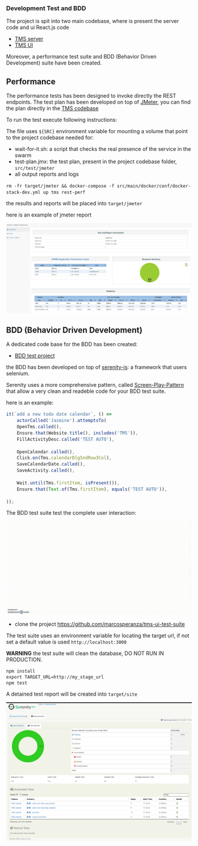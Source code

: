 ### Development Test and BDD

The project is spit into two main codebase, where is present the server code and ui React.js code
- [TMS server](https://github.com/marcosperanza/tms)
- [TMS UI](https://github.com/marcosperanza/tms-ui)

Moreover, a performance test suite and BDD (Behavior Driven Development) suite have been created.

Performance
---

The performance tests has been designed to invoke directly the REST endpoints. The test plan has been developed on top 
of [JMeter](https://jmeter.apache.org/), you can find the plan directly in the [TMS codebase](https://github.com/marcosperanza/tms/tree/master/src/test/jmeter) 

To run the test execute following instructions:

The file uses `${SRC}` environment variable for mounting a volume that point to the project codebase needed for:
- wait-for-it.sh: a script that checks the real presence of the service in the swarm
- test-plan.jmx: the test plan, present in the project codebase folder, `src/test/jmeter`
- all output reports and logs

`rm -fr target/jmeter && docker-compose -f src/main/docker/conf/docker-stack-dev.yml up tms rest-perf`

the results and reports will be placed into `target/jmeter`

here is an example of jmeter report

![img.png](jmeter.png)




BDD (Behavior Driven Development)
---

A dedicated code base for the BDD has been created:

- [BDD test project](https://github.com/marcosperanza/tms-ui-test-suite)

the BDD has been developed on top of [serenity-js](https://serenity-js.org/):  a framework that users selenium.

Serenity uses a more comprehensive pattern, called [Screen-Play-Pattern](https://serenity-js.org/handbook/design/screenplay-pattern.html) that allow a very clean and readeble code for your BDD test suite.

here is an example:

```ts
it(`add a new todo date calendar`, () =>
    actorCalled('Jasmine').attemptsTo(
    OpenTms.called(),
    Ensure.that(Website.title(), includes('TMS')),
    FillActivityDesc.called('TEST AUTO'),

    OpenCalendar.called(),
    Click.on(Tms.calendarDlgSndRow3Col),
    SaveCalendarDate.called(),
    SaveActivity.called(),

    Wait.until(Tms.firstItem, isPresent()),
    Ensure.that(Text.of(Tms.firstItem), equals('TEST AUTO')),

));

```


The BDD test suite test the complete user interaction:

![](Recording-_16.gif)

- clone the project https://github.com/marcosperanza/tms-ui-test-suite


The test suite uses an environment variable for locating the target url, if not set a default value is used `http://localhost:3000`

**WARNING** the test suite will clean the database, DO NOT RUN IN PRODUCTION.

```
npm install
export TARGET_URL=http://my_stage_url
npm test
```

A detained test report will be created into `target/site`


![img.png](serenity.png)
